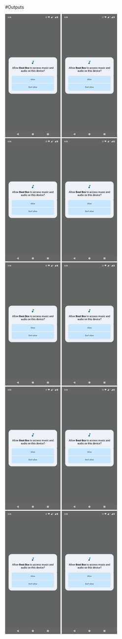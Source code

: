 #Outputs

<img src="https://github.com/Rahman1412/Beat-Box/blob/master/app/src/main/java/com/example/musicapp/output/audio-request.png" height="400" width="180"/>  <img src="https://github.com/Rahman1412/Beat-Box/blob/master/app/src/main/java/com/example/musicapp/output/audio-request.png" height="400" width="180"/> <img src="https://github.com/Rahman1412/Beat-Box/blob/master/app/src/main/java/com/example/musicapp/output/audio-request.png" height="400" width="180"/>  <img src="https://github.com/Rahman1412/Beat-Box/blob/master/app/src/main/java/com/example/musicapp/output/audio-request.png" height="400" width="180"/>  <img src="https://github.com/Rahman1412/Beat-Box/blob/master/app/src/main/java/com/example/musicapp/output/audio-request.png" height="400" width="180"/>  <img src="https://github.com/Rahman1412/Beat-Box/blob/master/app/src/main/java/com/example/musicapp/output/audio-request.png" height="400" width="180"/>  <img src="https://github.com/Rahman1412/Beat-Box/blob/master/app/src/main/java/com/example/musicapp/output/audio-request.png" height="400" width="180"/>  <img src="https://github.com/Rahman1412/Beat-Box/blob/master/app/src/main/java/com/example/musicapp/output/audio-request.png" height="400" width="180"/>  <img src="https://github.com/Rahman1412/Beat-Box/blob/master/app/src/main/java/com/example/musicapp/output/audio-request.png" height="400" width="180"/>  <img src="https://github.com/Rahman1412/Beat-Box/blob/master/app/src/main/java/com/example/musicapp/output/audio-request.png" height="400" width="180"/>
